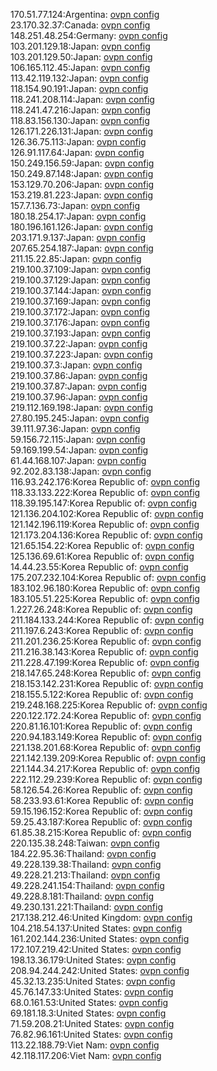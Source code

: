 170.51.77.124:Argentina: [ovpn config](vpn/170_51_77_124.ovpn)  
23.170.32.37:Canada: [ovpn config](vpn/23_170_32_37.ovpn)  
148.251.48.254:Germany: [ovpn config](vpn/148_251_48_254.ovpn)  
103.201.129.18:Japan: [ovpn config](vpn/103_201_129_18.ovpn)  
103.201.129.50:Japan: [ovpn config](vpn/103_201_129_50.ovpn)  
106.165.112.45:Japan: [ovpn config](vpn/106_165_112_45.ovpn)  
113.42.119.132:Japan: [ovpn config](vpn/113_42_119_132.ovpn)  
118.154.90.191:Japan: [ovpn config](vpn/118_154_90_191.ovpn)  
118.241.208.114:Japan: [ovpn config](vpn/118_241_208_114.ovpn)  
118.241.47.216:Japan: [ovpn config](vpn/118_241_47_216.ovpn)  
118.83.156.130:Japan: [ovpn config](vpn/118_83_156_130.ovpn)  
126.171.226.131:Japan: [ovpn config](vpn/126_171_226_131.ovpn)  
126.36.75.113:Japan: [ovpn config](vpn/126_36_75_113.ovpn)  
126.91.117.64:Japan: [ovpn config](vpn/126_91_117_64.ovpn)  
150.249.156.59:Japan: [ovpn config](vpn/150_249_156_59.ovpn)  
150.249.87.148:Japan: [ovpn config](vpn/150_249_87_148.ovpn)  
153.129.70.206:Japan: [ovpn config](vpn/153_129_70_206.ovpn)  
153.219.81.223:Japan: [ovpn config](vpn/153_219_81_223.ovpn)  
157.7.136.73:Japan: [ovpn config](vpn/157_7_136_73.ovpn)  
180.18.254.17:Japan: [ovpn config](vpn/180_18_254_17.ovpn)  
180.196.161.126:Japan: [ovpn config](vpn/180_196_161_126.ovpn)  
203.171.9.137:Japan: [ovpn config](vpn/203_171_9_137.ovpn)  
207.65.254.187:Japan: [ovpn config](vpn/207_65_254_187.ovpn)  
211.15.22.85:Japan: [ovpn config](vpn/211_15_22_85.ovpn)  
219.100.37.109:Japan: [ovpn config](vpn/219_100_37_109.ovpn)  
219.100.37.129:Japan: [ovpn config](vpn/219_100_37_129.ovpn)  
219.100.37.144:Japan: [ovpn config](vpn/219_100_37_144.ovpn)  
219.100.37.169:Japan: [ovpn config](vpn/219_100_37_169.ovpn)  
219.100.37.172:Japan: [ovpn config](vpn/219_100_37_172.ovpn)  
219.100.37.176:Japan: [ovpn config](vpn/219_100_37_176.ovpn)  
219.100.37.193:Japan: [ovpn config](vpn/219_100_37_193.ovpn)  
219.100.37.22:Japan: [ovpn config](vpn/219_100_37_22.ovpn)  
219.100.37.223:Japan: [ovpn config](vpn/219_100_37_223.ovpn)  
219.100.37.3:Japan: [ovpn config](vpn/219_100_37_3.ovpn)  
219.100.37.86:Japan: [ovpn config](vpn/219_100_37_86.ovpn)  
219.100.37.87:Japan: [ovpn config](vpn/219_100_37_87.ovpn)  
219.100.37.96:Japan: [ovpn config](vpn/219_100_37_96.ovpn)  
219.112.169.198:Japan: [ovpn config](vpn/219_112_169_198.ovpn)  
27.80.195.245:Japan: [ovpn config](vpn/27_80_195_245.ovpn)  
39.111.97.36:Japan: [ovpn config](vpn/39_111_97_36.ovpn)  
59.156.72.115:Japan: [ovpn config](vpn/59_156_72_115.ovpn)  
59.169.199.54:Japan: [ovpn config](vpn/59_169_199_54.ovpn)  
61.44.168.107:Japan: [ovpn config](vpn/61_44_168_107.ovpn)  
92.202.83.138:Japan: [ovpn config](vpn/92_202_83_138.ovpn)  
116.93.242.176:Korea Republic of: [ovpn config](vpn/116_93_242_176.ovpn)  
118.33.133.222:Korea Republic of: [ovpn config](vpn/118_33_133_222.ovpn)  
118.39.195.147:Korea Republic of: [ovpn config](vpn/118_39_195_147.ovpn)  
121.136.204.102:Korea Republic of: [ovpn config](vpn/121_136_204_102.ovpn)  
121.142.196.119:Korea Republic of: [ovpn config](vpn/121_142_196_119.ovpn)  
121.173.204.136:Korea Republic of: [ovpn config](vpn/121_173_204_136.ovpn)  
121.65.154.22:Korea Republic of: [ovpn config](vpn/121_65_154_22.ovpn)  
125.136.69.61:Korea Republic of: [ovpn config](vpn/125_136_69_61.ovpn)  
14.44.23.55:Korea Republic of: [ovpn config](vpn/14_44_23_55.ovpn)  
175.207.232.104:Korea Republic of: [ovpn config](vpn/175_207_232_104.ovpn)  
183.102.96.180:Korea Republic of: [ovpn config](vpn/183_102_96_180.ovpn)  
183.105.51.225:Korea Republic of: [ovpn config](vpn/183_105_51_225.ovpn)  
1.227.26.248:Korea Republic of: [ovpn config](vpn/1_227_26_248.ovpn)  
211.184.133.244:Korea Republic of: [ovpn config](vpn/211_184_133_244.ovpn)  
211.197.6.243:Korea Republic of: [ovpn config](vpn/211_197_6_243.ovpn)  
211.201.236.25:Korea Republic of: [ovpn config](vpn/211_201_236_25.ovpn)  
211.216.38.143:Korea Republic of: [ovpn config](vpn/211_216_38_143.ovpn)  
211.228.47.199:Korea Republic of: [ovpn config](vpn/211_228_47_199.ovpn)  
218.147.65.248:Korea Republic of: [ovpn config](vpn/218_147_65_248.ovpn)  
218.153.142.231:Korea Republic of: [ovpn config](vpn/218_153_142_231.ovpn)  
218.155.5.122:Korea Republic of: [ovpn config](vpn/218_155_5_122.ovpn)  
219.248.168.225:Korea Republic of: [ovpn config](vpn/219_248_168_225.ovpn)  
220.122.172.24:Korea Republic of: [ovpn config](vpn/220_122_172_24.ovpn)  
220.81.16.101:Korea Republic of: [ovpn config](vpn/220_81_16_101.ovpn)  
220.94.183.149:Korea Republic of: [ovpn config](vpn/220_94_183_149.ovpn)  
221.138.201.68:Korea Republic of: [ovpn config](vpn/221_138_201_68.ovpn)  
221.142.139.209:Korea Republic of: [ovpn config](vpn/221_142_139_209.ovpn)  
221.144.34.217:Korea Republic of: [ovpn config](vpn/221_144_34_217.ovpn)  
222.112.29.239:Korea Republic of: [ovpn config](vpn/222_112_29_239.ovpn)  
58.126.54.26:Korea Republic of: [ovpn config](vpn/58_126_54_26.ovpn)  
58.233.93.61:Korea Republic of: [ovpn config](vpn/58_233_93_61.ovpn)  
59.15.196.152:Korea Republic of: [ovpn config](vpn/59_15_196_152.ovpn)  
59.25.43.187:Korea Republic of: [ovpn config](vpn/59_25_43_187.ovpn)  
61.85.38.215:Korea Republic of: [ovpn config](vpn/61_85_38_215.ovpn)  
220.135.38.248:Taiwan: [ovpn config](vpn/220_135_38_248.ovpn)  
184.22.95.36:Thailand: [ovpn config](vpn/184_22_95_36.ovpn)  
49.228.139.38:Thailand: [ovpn config](vpn/49_228_139_38.ovpn)  
49.228.21.213:Thailand: [ovpn config](vpn/49_228_21_213.ovpn)  
49.228.241.154:Thailand: [ovpn config](vpn/49_228_241_154.ovpn)  
49.228.8.181:Thailand: [ovpn config](vpn/49_228_8_181.ovpn)  
49.230.131.221:Thailand: [ovpn config](vpn/49_230_131_221.ovpn)  
217.138.212.46:United Kingdom: [ovpn config](vpn/217_138_212_46.ovpn)  
104.218.54.137:United States: [ovpn config](vpn/104_218_54_137.ovpn)  
161.202.144.236:United States: [ovpn config](vpn/161_202_144_236.ovpn)  
172.107.219.42:United States: [ovpn config](vpn/172_107_219_42.ovpn)  
198.13.36.179:United States: [ovpn config](vpn/198_13_36_179.ovpn)  
208.94.244.242:United States: [ovpn config](vpn/208_94_244_242.ovpn)  
45.32.13.235:United States: [ovpn config](vpn/45_32_13_235.ovpn)  
45.76.147.33:United States: [ovpn config](vpn/45_76_147_33.ovpn)  
68.0.161.53:United States: [ovpn config](vpn/68_0_161_53.ovpn)  
69.181.18.3:United States: [ovpn config](vpn/69_181_18_3.ovpn)  
71.59.208.21:United States: [ovpn config](vpn/71_59_208_21.ovpn)  
76.82.96.161:United States: [ovpn config](vpn/76_82_96_161.ovpn)  
113.22.188.79:Viet Nam: [ovpn config](vpn/113_22_188_79.ovpn)  
42.118.117.206:Viet Nam: [ovpn config](vpn/42_118_117_206.ovpn)  
